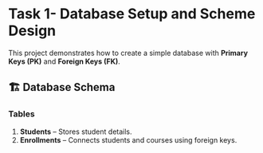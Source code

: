 # Task 1- Database Setup and Scheme Design
This project demonstrates how to create a simple database with **Primary Keys (PK)** and **Foreign Keys (FK)**.

## 🏗️ Database Schema

### Tables
1. **Students** – Stores student details.  
2. **Enrollments** – Connects students and courses using foreign keys.

   
